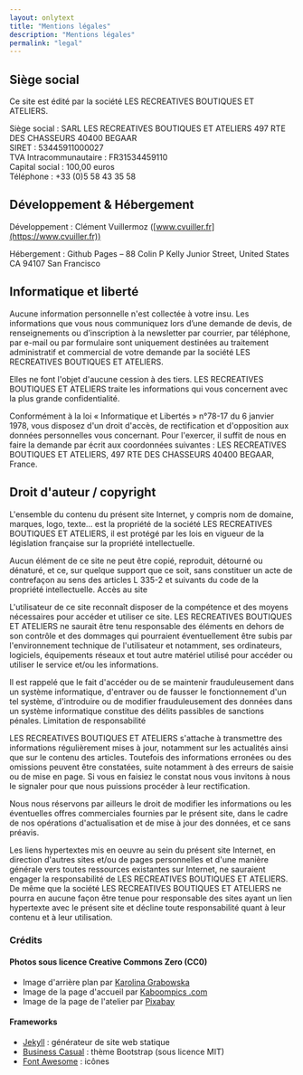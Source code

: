 ```yaml
---
layout: onlytext
title: "Mentions légales"
description: "Mentions légales"
permalink: "legal"
---
```


## Siège social

Ce site est édité par la société LES RECREATIVES BOUTIQUES ET ATELIERS.

Siège social : SARL LES RECREATIVES BOUTIQUES ET ATELIERS 497 RTE DES CHASSEURS 40400 BEGAAR  
SIRET : 53445911000027  
TVA Intracommunautaire : FR31534459110  
Capital social : 100,00 euros  
Téléphone : +33 (0)5 58 43 35 58

## Développement & Hébergement

Développement : Clément Vuillermoz ([www.cvuiller.fr](https://www.cvuiller.fr))

Hébergement : Github Pages – 88 Colin P Kelly Junior Street, United States CA 94107 San Francisco

## Informatique et liberté

Aucune information personnelle n'est collectée à votre insu. Les informations que vous nous communiquez lors d’une demande de devis, de renseignements ou d’inscription à la newsletter par courrier, par téléphone, par e-mail ou par formulaire sont uniquement destinées au traitement administratif et commercial de votre demande par la société LES RECREATIVES BOUTIQUES ET ATELIERS.

Elles ne font l'objet d'aucune cession à des tiers. LES RECREATIVES BOUTIQUES ET ATELIERS traite les informations qui vous concernent avec la plus grande confidentialité.

Conformément à la loi « Informatique et Libertés » n°78-17 du 6 janvier 1978, vous disposez d'un droit d'accès, de rectification et d'opposition aux données personnelles vous concernant. Pour l'exercer, il suffit de nous en faire la demande par écrit aux coordonnées suivantes : LES RECREATIVES BOUTIQUES ET ATELIERS, 497 RTE DES CHASSEURS 40400 BEGAAR, France.

## Droit d'auteur / copyright

L'ensemble du contenu du présent site Internet, y compris nom de domaine, marques, logo, texte… est la propriété de la société LES RECREATIVES BOUTIQUES ET ATELIERS, il est protégé par les lois en vigueur de la législation française sur la propriété intellectuelle.

Aucun élément de ce site ne peut être copié, reproduit, détourné ou dénaturé, et ce, sur quelque support que ce soit, sans constituer un acte de contrefaçon au sens des articles L 335-2 et suivants du code de la propriété intellectuelle.
Accès au site

L'utilisateur de ce site reconnaît disposer de la compétence et des moyens nécessaires pour accéder et utiliser ce site. LES RECREATIVES BOUTIQUES ET ATELIERS ne saurait être tenu responsable des éléments en dehors de son contrôle et des dommages qui pourraient éventuellement être subis par l'environnement technique de l'utilisateur et notamment, ses ordinateurs, logiciels, équipements réseaux et tout autre matériel utilisé pour accéder ou utiliser le service et/ou les informations.

Il est rappelé que le fait d'accéder ou de se maintenir frauduleusement dans un système informatique, d'entraver ou de fausser le fonctionnement d'un tel système, d'introduire ou de modifier frauduleusement des données dans un système informatique constitue des délits passibles de sanctions pénales.
Limitation de responsabilité

LES RECREATIVES BOUTIQUES ET ATELIERS s'attache à transmettre des informations régulièrement mises à jour, notamment sur les actualités ainsi que sur le contenu des articles. Toutefois des informations erronées ou des omissions peuvent être constatées, suite notamment à des erreurs de saisie ou de mise en page. Si vous en faisiez le constat nous vous invitons à nous le signaler pour que nous puissions procéder à leur rectification.

Nous nous réservons par ailleurs le droit de modifier les informations ou les éventuelles offres commerciales fournies par le présent site, dans le cadre de nos opérations d'actualisation et de mise à jour des données, et ce sans préavis.

Les liens hypertextes mis en oeuvre au sein du présent site Internet, en direction d'autres sites et/ou de pages personnelles et d'une manière générale vers toutes ressources existantes sur Internet, ne sauraient engager la responsabilité de LES RECREATIVES BOUTIQUES ET ATELIERS.
De même que la société LES RECREATIVES BOUTIQUES ET ATELIERS ne pourra en aucune façon être tenue pour responsable des sites ayant un lien hypertexte avec le présent site et décline toute responsabilité quant à leur contenu et à leur utilisation.

### Crédits

#### Photos sous licence Creative Commons Zero (CC0)

- Image d'arrière plan par [Karolina Grabowska](https://www.pexels.com/fr-fr/photo/bureau-designer-table-colore-4219652/)
- Image de la page d'accueil par [Kaboompics .com](https://www.pexels.com/fr-fr/photo/bois-personne-mains-femme-6435/)
- Image de la page de l'atelier par [Pixabay](https://www.pexels.com/fr-fr/photo/crayons-dans-un-seau-en-acier-inoxydable-159644/)

#### Frameworks

- [Jekyll](https://jekyllrb.com/) : générateur de site web statique
- [Business Casual](https://startbootstrap.com/theme/business-casual) : thème Bootstrap (sous licence MIT)
- [Font Awesome](https://fontawesome.com/) : icônes
